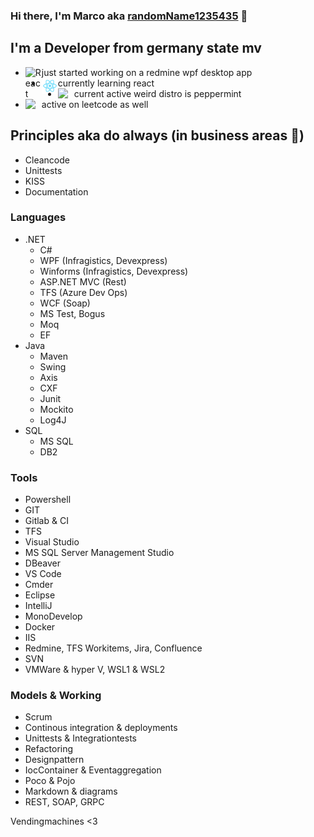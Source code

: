 ### Hi there, I'm Marco aka [randomName1235435](https://github.com/randomName1235435) 👋

## I'm a Developer from germany state mv
* just started working on a redmine wpf desktop app <img align="left" alt="React" width="26px" src="https://www.redmine.org/attachments/download/9529/favicon.ico" />
* currently learning react <img align="left" width="26px" src="https://raw.githubusercontent.com/github/explore/80688e429a7d4ef2fca1e82350fe8e3517d3494d/topics/react/react.png" />
* current active weird distro is peppermint <img align="left" width="26px" src="https://peppermintos.com/wp-content/uploads/2020/07/cropped-Peppermint-OS-Logo-32x32.png" />
* active on leetcode as well <img align="left" width="26px" src="https://assets.leetcode.com/static_assets/public/icons/favicon.ico" /> 

## Principles aka do always (in business areas 🤣)
* Cleancode
* Unittests
* KISS
* Documentation

### Languages
* .NET
  * C#
  * WPF (Infragistics, Devexpress)
  * Winforms (Infragistics, Devexpress)
  * ASP.NET MVC (Rest)
  * TFS (Azure Dev Ops)
  * WCF (Soap)
  * MS Test, Bogus
  * Moq
  * EF
* Java
  * Maven
  * Swing
  * Axis
  * CXF
  * Junit
  * Mockito
  * Log4J
* SQL
  * MS SQL
  * DB2  

### Tools
* Powershell
* GIT
* Gitlab & CI
* TFS
* Visual Studio
* MS SQL Server Management Studio
* DBeaver
* VS Code
* Cmder
* Eclipse
* IntelliJ
* MonoDevelop
* Docker
* IIS
* Redmine, TFS Workitems, Jira, Confluence
* SVN
* VMWare & hyper V, WSL1 & WSL2 

### Models & Working
* Scrum
* Continous integration & deployments
* Unittests & Integrationtests
* Refactoring
* Designpattern
* IocContainer & Eventaggregation
* Poco & Pojo
* Markdown & diagrams
* REST, SOAP, GRPC

Vendingmachines <3
